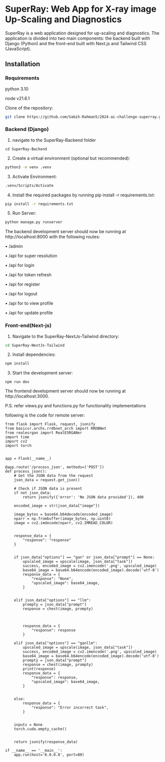 # SuperRay: Web App for X-ray image Up-Scaling and Diagnostics

SuperRay is a web application designed for up-scaling and diagnostics. The application is divided into two main components: the backend built with Django (Python) and the front-end built with Next.js and Tailwind CSS (JavaScript).
## Installation


### Requirements
python 3.10

node v21.6.1

Clone of the repository:


```bash
git clone https://github.com/Sabih-Rahman5/2024-ai-challenge-superray.git
```
### Backend (Django)




1. navigate to the SuperRay-Backend folder
```
cd SuperRay-Backend
```



2. Create a virtual environment (optional but recommended):

```bash
python3 -m venv .venv
```

3. Activate Environment:

```bash
.venv/Scripts/Activate
```
4. Install the required packages by running pip install -r requirements.txt:
```bash
pip install -r requirements.txt
```

5. Run Server:

```bash
python manage.py runserver
```

The backend development server should now be running at http://localhost:8000 with the following routes:

•	/admin

•	/api for super resolution

•	/api for login

•	/api for token refresh

•	/api for register

•	/api for logout

•	/api for to view profile

•	/api for update profile



### Front-end(Next-js)

1. Navigate to the SuperRay-NextJs-Tailwind directory:


```bash
cd SuperRay-NextJs-Tailwind
```



2. Install dependencies:


```bash
npm install
```
3. Start the development server:
```
npm run dev
```


The frontend development server should now be running at http://localhost:3000.


P.S. refer views.py and functions.py for functionality implementations

following is the code for remote server:

```
from flask import Flask, request, jsonify
from basicsr.archs.rrdbnet_arch import RRDBNet
from realesrgan import RealESRGANer
import time
import cv2
import torch


app = Flask(__name__)

@app.route('/process_json', methods=['POST'])
def process_json():
    # Get the JSON data from the request
    json_data = request.get_json()

    # Check if JSON data is present
    if not json_data:
        return jsonify({'error': 'No JSON data provided'}), 400
    
    encoded_image = str(json_data["image"])
    
    image_bytes = base64.b64decode(encoded_image)
    nparr = np.frombuffer(image_bytes, np.uint8)
    image = cv2.imdecode(nparr, cv2.IMREAD_COLOR)

    
    response_data = {
        "response": "response"
    }
    
    
    if json_data["options"] == "gan" or json_data["prompt"] == None:
        upscaled_image = upscale(image, json_data["task"])
        success, encoded_image = cv2.imencode('.png', upscaled_image)
        base64_image = base64.b64encode(encoded_image).decode('utf-8')
        response_data = {
            "response": "None",
            "upscaled_image": base64_image,
        }
        
        
    elif json_data["options"] == "llm":
        prompty = json_data["prompt"]
        response = chest(image, prompty)
        
        
        
        response_data = {
            "response": response
        }
            
    elif json_data["options"] == "ganllm":
        upscaled_image = upscale(image, json_data["task"])
        success, encoded_image = cv2.imencode('.png', upscaled_image)
        base64_image = base64.b64encode(encoded_image).decode('utf-8')
        prompty = json_data["prompt"]
        response = chest(image, prompty)
        print(response)
        response_data = {
            "response": response,
            "upscaled_image": base64_image,
        }
    
    
    else:
        response_data = {
            "response": "Error incorrect task",
        }
    
    
    inputs = None
    torch.cuda.empty_cache()
    

    return jsonify(response_data)

if __name__ == '__main__':
    app.run(host='0.0.0.0', port=80)
```

















